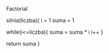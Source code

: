Factorial

silnia(liczba){
    i = 1
    suma = 1

   while(i<=liczba){
      suma = suma * i
     i++
  }
  
  return suma
}
